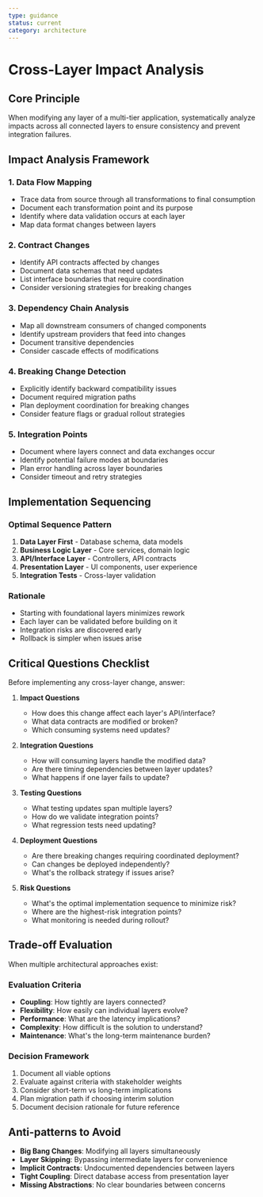 ```yaml
---
type: guidance
status: current
category: architecture
---
```


# Cross-Layer Impact Analysis

## Core Principle
When modifying any layer of a multi-tier application, systematically analyze impacts across all connected layers to ensure consistency and prevent integration failures.

## Impact Analysis Framework

### 1. Data Flow Mapping
- Trace data from source through all transformations to final consumption
- Document each transformation point and its purpose
- Identify where data validation occurs at each layer
- Map data format changes between layers

### 2. Contract Changes
- Identify API contracts affected by changes
- Document data schemas that need updates
- List interface boundaries that require coordination
- Consider versioning strategies for breaking changes

### 3. Dependency Chain Analysis
- Map all downstream consumers of changed components
- Identify upstream providers that feed into changes
- Document transitive dependencies
- Consider cascade effects of modifications

### 4. Breaking Change Detection
- Explicitly identify backward compatibility issues
- Document required migration paths
- Plan deployment coordination for breaking changes
- Consider feature flags or gradual rollout strategies

### 5. Integration Points
- Document where layers connect and data exchanges occur
- Identify potential failure modes at boundaries
- Plan error handling across layer boundaries
- Consider timeout and retry strategies

## Implementation Sequencing

### Optimal Sequence Pattern
1. **Data Layer First** - Database schema, data models
2. **Business Logic Layer** - Core services, domain logic
3. **API/Interface Layer** - Controllers, API contracts
4. **Presentation Layer** - UI components, user experience
5. **Integration Tests** - Cross-layer validation

### Rationale
- Starting with foundational layers minimizes rework
- Each layer can be validated before building on it
- Integration risks are discovered early
- Rollback is simpler when issues arise

## Critical Questions Checklist

Before implementing any cross-layer change, answer:

1. **Impact Questions**
   - How does this change affect each layer's API/interface?
   - What data contracts are modified or broken?
   - Which consuming systems need updates?

2. **Integration Questions**
   - How will consuming layers handle the modified data?
   - Are there timing dependencies between layer updates?
   - What happens if one layer fails to update?

3. **Testing Questions**
   - What testing updates span multiple layers?
   - How do we validate integration points?
   - What regression tests need updating?

4. **Deployment Questions**
   - Are there breaking changes requiring coordinated deployment?
   - Can changes be deployed independently?
   - What's the rollback strategy if issues arise?

5. **Risk Questions**
   - What's the optimal implementation sequence to minimize risk?
   - Where are the highest-risk integration points?
   - What monitoring is needed during rollout?

## Trade-off Evaluation

When multiple architectural approaches exist:

### Evaluation Criteria
- **Coupling**: How tightly are layers connected?
- **Flexibility**: How easily can individual layers evolve?
- **Performance**: What are the latency implications?
- **Complexity**: How difficult is the solution to understand?
- **Maintenance**: What's the long-term maintenance burden?

### Decision Framework
1. Document all viable options
2. Evaluate against criteria with stakeholder weights
3. Consider short-term vs long-term implications
4. Plan migration path if choosing interim solution
5. Document decision rationale for future reference

## Anti-patterns to Avoid

- **Big Bang Changes**: Modifying all layers simultaneously
- **Layer Skipping**: Bypassing intermediate layers for convenience
- **Implicit Contracts**: Undocumented dependencies between layers
- **Tight Coupling**: Direct database access from presentation layer
- **Missing Abstractions**: No clear boundaries between concerns